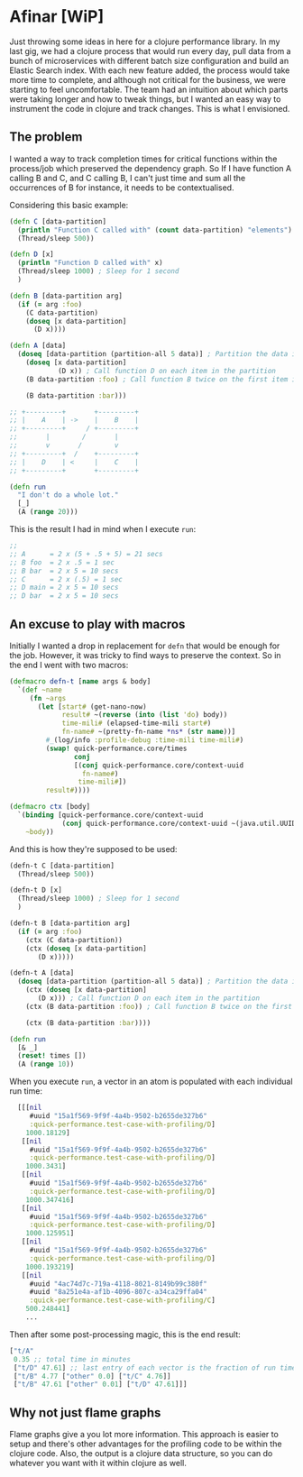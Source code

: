 # Afinar [WiP]

Just throwing some ideas in here for a clojure performance library. In my last gig, we had a clojure process that would run every day, pull data from a bunch of microservices with different batch size configuration and  build an Elastic Search index. With each new feature added, the process would take more time to complete, and although not critical for the business, we were starting to feel uncomfortable. The team had an intuition about which parts were taking longer and how to tweak things, but I wanted an easy way to instrument the code in clojure and track changes. This is what I envisioned.

## The problem

I wanted a way to track completion times for critical functions within the process/job which preserved the dependency graph. So If I have function A calling B and C, and C calling B, I can't just time and sum all the occurrences of B for instance, it needs to be contextualised.

Considering this basic example:

```clojure
(defn C [data-partition]
  (println "Function C called with" (count data-partition) "elements")
  (Thread/sleep 500))

(defn D [x]
  (println "Function D called with" x)
  (Thread/sleep 1000) ; Sleep for 1 second
  )

(defn B [data-partition arg]
  (if (= arg :foo)
    (C data-partition)
    (doseq [x data-partition]
      (D x))))

(defn A [data]
  (doseq [data-partition (partition-all 5 data)] ; Partition the data into chunks of 5
    (doseq [x data-partition]
            (D x)) ; Call function D on each item in the partition
    (B data-partition :foo) ; Call function B twice on the first item in the partition

    (B data-partition :bar)))

;; +---------+       +---------+
;; |    A    | ->    |    B    |
;; +---------+     / +---------+
;;       |        /       |
;;       v       /        v
;; +---------+  /    +---------+
;; |    D    | <     |    C    |
;; +---------+       +---------+

(defn run
  "I don't do a whole lot."
  [_]
  (A (range 20)))
```

This is the result I had in mind when I execute `run`:

```clojure
;;
;; A      = 2 x (5 + .5 + 5) = 21 secs
;; B foo  = 2 x .5 = 1 sec
;; B bar  = 2 x 5 = 10 secs
;; C      = 2 x (.5) = 1 sec
;; D main = 2 x 5 = 10 secs
;; D bar  = 2 x 5 = 10 secs
```

## An excuse to play with macros

Initially I wanted a drop in replacement for `defn` that would be enough for the job. However, it was tricky to find ways to preserve the context. So in the end I went with two macros:

```clojure
(defmacro defn-t [name args & body]
  `(def ~name
     (fn ~args
       (let [start# (get-nano-now)
             result# ~(reverse (into (list 'do) body))
             time-mili# (elapsed-time-mili start#)
             fn-name# ~(pretty-fn-name *ns* (str name))]
         #_(log/info :profile-debug :time-mili time-mili#)
         (swap! quick-performance.core/times
                conj
                [(conj quick-performance.core/context-uuid
                  fn-name#)
                 time-mili#])
         result#))))

(defmacro ctx [body]
  `(binding [quick-performance.core/context-uuid
             (conj quick-performance.core/context-uuid ~(java.util.UUID/randomUUID))]
    ~body))
```

And this is how they're supposed to be used:

```clojure
(defn-t C [data-partition]
  (Thread/sleep 500))

(defn-t D [x]
  (Thread/sleep 1000) ; Sleep for 1 second
  )

(defn-t B [data-partition arg]
  (if (= arg :foo)
    (ctx (C data-partition))
    (ctx (doseq [x data-partition]
       (D x)))))

(defn-t A [data]
  (doseq [data-partition (partition-all 5 data)] ; Partition the data into chunks of 5
    (ctx (doseq [x data-partition]
       (D x))) ; Call function D on each item in the partition
    (ctx (B data-partition :foo)) ; Call function B twice on the first item in the partition

    (ctx (B data-partition :bar))))

(defn run
  [& _]
  (reset! times [])
  (A (range 10))
```

When you execute `run`, a vector in an atom is populated with each individual run time:

```clojure
  [[[nil
     #uuid "15a1f569-9f9f-4a4b-9502-b2655de327b6"
     :quick-performance.test-case-with-profiling/D]
    1000.18129]
   [[nil
     #uuid "15a1f569-9f9f-4a4b-9502-b2655de327b6"
     :quick-performance.test-case-with-profiling/D]
    1000.3431]
   [[nil
     #uuid "15a1f569-9f9f-4a4b-9502-b2655de327b6"
     :quick-performance.test-case-with-profiling/D]
    1000.347416]
   [[nil
     #uuid "15a1f569-9f9f-4a4b-9502-b2655de327b6"
     :quick-performance.test-case-with-profiling/D]
    1000.125951]
   [[nil
     #uuid "15a1f569-9f9f-4a4b-9502-b2655de327b6"
     :quick-performance.test-case-with-profiling/D]
    1000.193219]
   [[nil
     #uuid "4ac74d7c-719a-4118-8021-8149b99c380f"
     #uuid "8a251e4a-af1b-4096-807c-a34ca29ffa04"
     :quick-performance.test-case-with-profiling/C]
    500.248441]
    ...
```

Then after some post-processing magic, this is the end result:

```clojure
["t/A"
 0.35 ;; total time in minutes
 ["t/D" 47.61] ;; last entry of each vector is the fraction of run time
 ["t/B" 4.77 ["other" 0.0] ["t/C" 4.76]]
 ["t/B" 47.61 ["other" 0.01] ["t/D" 47.61]]]
```

## Why not just flame graphs

Flame graphs give a you lot more information. This approach is easier to setup and there's other advantages for the profiling code to be within the clojure code. Also, the output is a clojure data structure, so you can do whatever you want with it within clojure as well.
